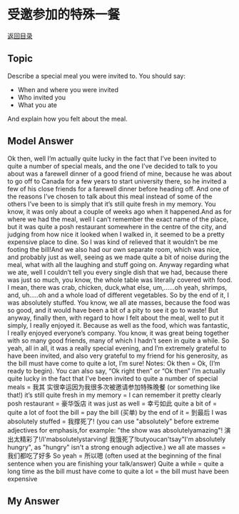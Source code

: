 # 受邀参加的特殊一餐
[返回目录](README.md)
## Topic
Describe a special meal you were invited to. You should say:
- When and where you were invited
- Who invited you
- What you ate

And explain how you felt about the meal.
## Model Answer
Ok then, well I’m actually quite lucky in the fact that I’ve been invited to quite a number of special meals, and the one I’ve decided to talk to you about was a farewell dinner of a good friend of mine, because he was about to go off to Canada for a few years to start university there, so he invited a few of his close friends for a farewell dinner before heading off.
And one of the reasons I’ve chosen to talk about this meal instead of some of the others I’ve been to is simply that it’s still quite fresh in my memory. You know, it was only about a couple of weeks ago when it happened.And as for where we had the meal, well I can’t remember the exact name of the place, but it was quite a posh restaurant somewhere in the centre of the city, and judging from how nice it looked when I walked in, it seemed to be a pretty expensive place to dine. So I was kind of relieved that it wouldn’t be me footing the bill!And we also had our own separate room, which was nice, and probably just as well, seeing as we made quite a bit of noise during the meal, what with all the laughing and stuff going on.
Anyway regarding what we ate, well I couldn’t tell you every single dish that we had, because there was just so much, you know, the whole table was literally covered with food. I mean, there was
crab, chicken, duck,what else, um,......oh yeah, shrimps, and, uh.....oh and a whole load of different vegetables. So by the end of it, I was absolutely stuffed. You know, we all ate masses, because the food was so good, and it would have been a bit of a pity to see it go to waste!
But anyway, finally then, with regard to how I felt about the meal, well to put it simply, I really enjoyed it. Because as well as the food, which was fantastic, I really enjoyed everyone’s company. You know, it was great being together with so many good friends, many of which I hadn’t seen in quite a while.
So yeah, all in all, it was a really special evening, and I’m extremely grateful to have been invited, and also very grateful to my friend for his generosity, as the bill must have come to quite a lot, I’m sure!
Notes:
Ok then = Ok, (I’m ready to begin). You can also say, “Ok right then” or “Ok then”
I’m actually quite lucky in the fact that I’ve been invited to quite a number of special meals = 我其 实很幸运因为我很多次被邀请参加特殊晚餐 (or something like that!)
it’s still quite fresh in my memory = I can remember it pretty clearly
posh restaurant = 豪华饭店
it was just as well = 幸亏如此
quite a bit of = quite a lot of
foot the bill = pay the bill (买单)
by the end of it = 到最后
I was absolutely stuffed = 我撑死了!
(you can use "absolutely" before extreme adjectives for emphasis,for example: "the show was absolutelyamazing"! 演出太精彩了!/I'mabsolutelystarving! 我饿死了!butyoucan'tsay"I'm absolutely hungry", as "hungry" isn't a strong enough adjective.)
we all ate masses = 我们都吃了好多
So yeah = 所以嗯 (often used at the beginning of the final sentence when you are finishing your talk/answer)
Quite a while = quite a long time
as the bill must have come to quite a lot = the bill must have been expensive
## My Answer

